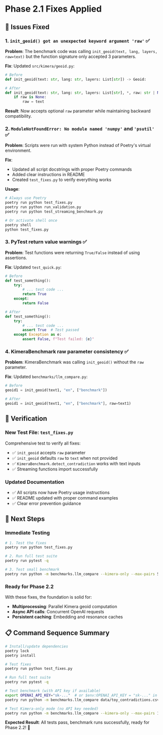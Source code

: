 # Phase 2.1 Fixes Applied

## 🔧 Issues Fixed

### 1. **`init_geoid() got an unexpected keyword argument 'raw'`** ✅

**Problem**: The benchmark code was calling `init_geoid(text, lang, layers, raw=text)` but the function signature only accepted 3 parameters.

**Fix**: Updated `src/kimera/geoid.py`:
```python
# Before
def init_geoid(text: str, lang: str, layers: List[str]) -> Geoid:

# After  
def init_geoid(text: str, lang: str, layers: List[str], *, raw: str | None = None) -> Geoid:
    if raw is None:
        raw = text
```

**Result**: Now accepts optional `raw` parameter while maintaining backward compatibility.

### 2. **`ModuleNotFoundError: No module named 'numpy'` and `'psutil'`** ✅

**Problem**: Scripts were run with system Python instead of Poetry's virtual environment.

**Fix**: 
- Updated all script docstrings with proper Poetry commands
- Added clear instructions in README
- Created `test_fixes.py` to verify everything works

**Usage**:
```bash
# Always use Poetry
poetry run python test_fixes.py
poetry run python run_validation.py
poetry run python test_streaming_benchmark.py

# Or activate shell once
poetry shell
python test_fixes.py
```

### 3. **PyTest return value warnings** ✅

**Problem**: Test functions were returning `True/False` instead of using assertions.

**Fix**: Updated `test_quick.py`:
```python
# Before
def test_something():
    try:
        # ... test code ...
        return True
    except:
        return False

# After
def test_something():
    try:
        # ... test code ...
        assert True  # Test passed
    except Exception as e:
        assert False, f"Test failed: {e}"
```

### 4. **KimeraBenchmark raw parameter consistency** ✅

**Problem**: KimeraBenchmark was calling `init_geoid()` without the `raw` parameter.

**Fix**: Updated `benchmarks/llm_compare.py`:
```python
# Before
geoid1 = init_geoid(text1, "en", ["benchmark"])

# After
geoid1 = init_geoid(text1, "en", ["benchmark"], raw=text1)
```

## 🧪 Verification

### New Test File: `test_fixes.py`
Comprehensive test to verify all fixes:
- ✅ `init_geoid` accepts `raw` parameter
- ✅ `init_geoid` defaults `raw` to `text` when not provided
- ✅ `KimeraBenchmark.detect_contradiction` works with text inputs
- ✅ Streaming functions import successfully

### Updated Documentation
- ✅ All scripts now have Poetry usage instructions
- ✅ README updated with proper command examples
- ✅ Clear error prevention guidance

## 🚀 Next Steps

### Immediate Testing
```bash
# 1. Test the fixes
poetry run python test_fixes.py

# 2. Run full test suite
poetry run pytest -q

# 3. Test small benchmark
poetry run python -m benchmarks.llm_compare --kimera-only --max-pairs 5
```

### Ready for Phase 2.2
With these fixes, the foundation is solid for:
- **Multiprocessing**: Parallel Kimera geoid computation
- **Async API calls**: Concurrent OpenAI requests  
- **Persistent caching**: Embedding and resonance caches

## 📋 Command Sequence Summary

```bash
# Install/update dependencies
poetry lock
poetry install

# Test fixes
poetry run python test_fixes.py

# Run full test suite
poetry run pytest -q

# Test benchmark (with API key if available)
export OPENAI_API_KEY="sk-..."  # or $env:OPENAI_API_KEY = "sk-..." in PowerShell
poetry run python -m benchmarks.llm_compare data/toy_contradictions.csv --model gpt-4o-mini --max-pairs 5

# Test Kimera-only mode (no API key needed)
poetry run python -m benchmarks.llm_compare --kimera-only --max-pairs 10
```

**Expected Result**: All tests pass, benchmark runs successfully, ready for Phase 2.2! 🎉